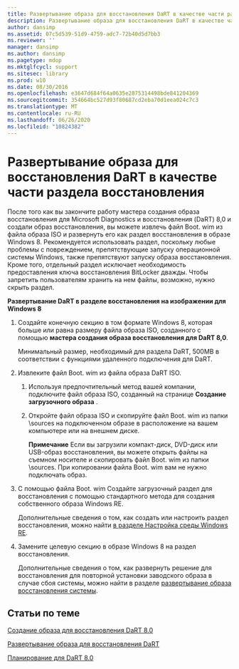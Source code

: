 ```yaml
---
title: Развертывание образа для восстановления DaRT в качестве части раздела восстановления
description: Развертывание образа для восстановления DaRT в качестве части раздела восстановления
author: dansimp
ms.assetid: 07c5d539-51d9-4759-adc7-72b40d5d7bb3
ms.reviewer: ''
manager: dansimp
ms.author: dansimp
ms.pagetype: mdop
ms.mktglfcycl: support
ms.sitesec: library
ms.prod: w10
ms.date: 08/30/2016
ms.openlocfilehash: e3647d684f64a0635e2875314498bde841204369
ms.sourcegitcommit: 354664bc527d93f80687cd2eba70d1eea024c7c3
ms.translationtype: MT
ms.contentlocale: ru-RU
ms.lasthandoff: 06/26/2020
ms.locfileid: "10824382"
---
```

# Развертывание образа для восстановления DaRT в качестве части раздела восстановления


После того как вы закончите работу мастера создания образа восстановления для Microsoft Diagnostics и восстановления (DaRT) 8,0 и создали образ восстановления, вы можете извлечь файл Boot. wim из файла образа ISO и развернуть его как раздел восстановления в образе Windows 8. Рекомендуется использовать раздел, поскольку любые проблемы с повреждением, препятствующие запуску операционной системы Windows, также препятствуют запуску образа восстановления. Кроме того, отдельный раздел исключает необходимость предоставления ключа восстановления BitLocker дважды. Чтобы запретить пользователям хранить на нем файлы, возможно, нужно скрыть раздел.

**Развертывание DaRT в разделе восстановления на изображении для Windows 8**

1.  Создайте конечную секцию в том формате Windows 8, которая больше или равна размеру файла образа ISO, созданного с помощью **мастера создания образа восстановления для DaRT 8,0**.

    Минимальный размер, необходимый для раздела DaRT, 500MB в соответствии с функциями удаленного подключения для DaRT.

2.  Извлеките файл Boot. wim из файла образа DaRT ISO.

    1.  Используя предпочтительный метод вашей компании, подключите файл образа ISO, созданный на странице **Создание загрузочного образа** .

    2.  Откройте файл образа ISO и скопируйте файл Boot. wim из папки \\sources на подключенном образе в расположение на вашем компьютере или на внешнем диске.

        **Примечание**  Если вы загрузили компакт-диск, DVD-диск или USB-образ восстановления, вы можете открыть файлы на съемном носителе и скопировать файл Boot. wim из папки \\sources. При копировании файла Boot. wim вам не нужно подключать образ.

         

3.  С помощью файла Boot. wim Создайте загрузочный раздел для восстановления с помощью стандартного метода для создания собственного образа Windows RE.

    Дополнительные сведения о том, как создать или настроить раздел восстановления, можно найти [в разделе Настройка среды Windows RE](https://go.microsoft.com/fwlink/?LinkId=214222).

4.  Замените целевую секцию в образе Windows 8 на раздел восстановления.

    Дополнительные сведения о том, как развернуть решение для восстановления для повторной установки заводского образа в случае сбоя системы, можно найти в разделе [развертывание образа восстановления системы](https://go.microsoft.com/fwlink/?LinkId=214221).

## Статьи по теме


[Создание образа для восстановления DaRT 8.0](creating-the-dart-80-recovery-image-dart-8.md)

[Развертывание образа для восстановления DaRT](deploying-the-dart-recovery-image-dart-8.md)

[Планирование для DaRT 8.0](planning-for-dart-80-dart-8.md)

 

 





